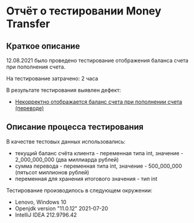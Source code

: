 # Отчёт о тестировании Money Transfer

## Краткое описание

12.08.2021 было проведено тестирование отображения баланса счета при пополнения счета.

На тестирование затрачено: 2 часа

В результате тестирования выявлен дефект:
* [Некорректно отображается баланс счета при пополнении счета (переводе)](https://github.com/OlgaMikhaylyukova/javahomework2.1/issues/1)


## Описание процесса тестирования

В качестве тестовых данных использовались: 
* текущий баланс счёта клиента - переменная типа int, значение - 2_000_000_000 (два миллиарда рублей)
* сумма перевода - переменная типа int, значение - 500_000_000 (пятьсот миллионов рублей)
* переменная для хранения итогового значения - тип int

Тестирование производилось в следующем окружении:
* Lenovo, Windows 10
* Openjdk version "11.0.12" 2021-07-20
* IntelliJ IDEA 212.9796.42
